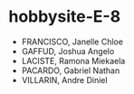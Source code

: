 # hobbysite-E-8
- FRANCISCO, Janelle Chloe
- GAFFUD, Joshua Angelo
- LACISTE, Ramona Miekaela 
- PACARDO, Gabriel Nathan
- VILLARIN, Andre Diniel
